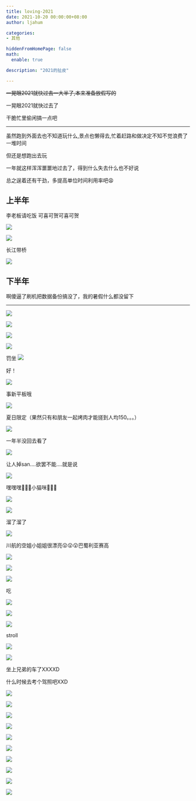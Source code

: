 ```yaml
---
title: loving-2021
date: 2021-10-20 00:00:00+08:00
author: ljahum

categories: 
- 其他

hiddenFromHomePage: false
math:
  enable: true

description: "2021的扯皮"

---
```


<!--more-->

~~一晃眼2021就快过去一大半了,本来准备放假写的~~

一晃眼2021就快过去了

干脆忙里偷闲搞一点吧



---

虽然跑到外面去也不知道玩什么,景点也懒得去,忙着赶路和做决定不知不觉浪费了一堆时间

但还是想跑出去玩

一年就这样浑浑噩噩地过去了，得到什么失去什么也不好说

总之逞着还有干劲，多提高单位时间利用率吧😩

## 上半年

李老板请吃饭 可喜可贺可喜可贺



![](https://gitee.com/ljahum/images/raw/master/img/6C8978DB7584ACBD523645D816418D63.jpg)

![](https://gitee.com/ljahum/images/raw/master/img/0EDF8BD8C3F4275F83333AE66BAEA20F.jpg)



长江带桥

![](https://gitee.com/ljahum/images/raw/master/img/7F637A7AEB547CB121EA1974C20A21A2.jpg)



## 下半年

啊傻逼了刷机把数据备份搞没了，我的暑假什么都没留下

---

![](https://gitee.com/ljahum/images/raw/master/img/-11b7998acfbb3fd6.jpg)

![](https://gitee.com/ljahum/images/raw/master/img/-2fe522c898d7b9b4.jpg)

![](https://gitee.com/ljahum/images/raw/master/img/667a63240d8254a4.jpg)

![](https://gitee.com/ljahum/images/raw/master/img/54ff22339a869b77.jpg)

罚坐
![](https://gitee.com/ljahum/images/raw/master/img/IMG_20211015_132616.jpg)

好！

![](https://gitee.com/ljahum/images/raw/master/img/IMG_20211018_123831.jpg)



事新平板哦

![](https://gitee.com/ljahum/images/raw/master/img/IMG_20211013_203300.jpg)



夏日限定（果然只有和朋友一起烤肉才能搓到人均150。。。）


![](https://gitee.com/ljahum/images/raw/master/img/1629384225502.jpeg)

一年半没回去看了

![](https://gitee.com/ljahum/images/raw/master/img/IMG_20211002_152705.png)



让人掉san....欲罢不能....就是说

![](https://gitee.com/ljahum/images/raw/master/img/IMG_20211023_162142.jpg)





嘿嘿嘿🤤🤤🤤小猫咪🤤🤤🤤



![](https://gitee.com/ljahum/images/raw/master/img/IMG_20211002_182444.jpg)

![](https://gitee.com/ljahum/images/raw/master/img/IMG_20211023_153147.jpg)

溜了溜了

![](https://gitee.com/ljahum/images/raw/master/img/IMG_20211018_201313.jpg)

川航的空姐小姐姐很漂亮😲😲😲巴蜀利亚赛高

![](https://gitee.com/ljahum/images/raw/master/img/IMG_20211018_170508.jpg)

![](https://gitee.com/ljahum/images/raw/master/img/IMG_20211018_170508.jpg)

![](https://gitee.com/ljahum/images/raw/master/img/IMG_20211018_133212.jpg)

吃


![](https://gitee.com/ljahum/images/raw/master/img/IMG_20211014_212501.jpg)

![](https://gitee.com/ljahum/images/raw/master/img/IMG_20211014_212505.jpg)







![](https://gitee.com/ljahum/images/raw/master/img/QQ%E6%88%AA%E5%9B%BE20211024151447.jpg)





stroll



![](https://gitee.com/ljahum/images/raw/master/img/FIMO_1633280415311.JPG)

![](https://gitee.com/ljahum/images/raw/master/img/FIMO_1633280417556.JPG)


坐上兄弟的车了XXXXD

什么时候去考个驾照吧XXD





![](https://gitee.com/ljahum/images/raw/master/img/QQ%E6%88%AA%E5%9B%BE20211024151322.jpg)

![](https://gitee.com/ljahum/images/raw/master/img/FIMO_1633280422129.JPG)

![](https://gitee.com/ljahum/images/raw/master/img/FIMO_1634056630652.JPG)

![](https://gitee.com/ljahum/images/raw/master/img/FIMO_1634056630608.JPG)

![](https://gitee.com/ljahum/images/raw/master/img/FIMO_1634056630743_1634057041582.JPG)

![](https://gitee.com/ljahum/images/raw/master/img/FIMO_1634056630693_1634057062332.JPG)

![](https://gitee.com/ljahum/images/raw/master/img/FIMO_1634057713209.JPG)

![](https://gitee.com/ljahum/images/raw/master/img/FIMO_1634057723598.JPG)

![](https://gitee.com/ljahum/images/raw/master/img/FIMO_1634057723534.JPG)

![](https://gitee.com/ljahum/images/raw/master/img/FIMO_1634057723490.JPG)